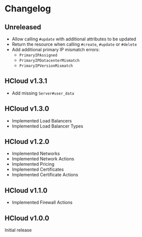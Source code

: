 # Changelog

## Unreleased

- Allow calling `#update` with additional attributes to be updated
- Return the resource when calling `#create`, `#update` or `#delete`
- Add additional primary IP mismatch errors:
  - `PrimaryIPAssigned`
  - `PrimaryIPDatacenterMismatch`
  - `PrimaryIPVersionMismatch`

## HCloud v1.3.1

- Add missing `Server#user_data`

## HCloud v1.3.0

- Implemented Load Balancers
- Implemented Load Balancer Types

## HCloud v1.2.0

- Implemented Networks
- Implemented Network Actions
- Implemented Pricing
- Implemented Certificates
- Implemented Certificate Actions

## HCloud v1.1.0

- Implemented Firewall Actions

## HCloud v1.0.0

Initial release
